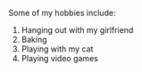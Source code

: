 Some of my hobbies include:

1. Hanging out with my girlfriend
2. Baking
3. Playing with my cat
4. Playing video games
